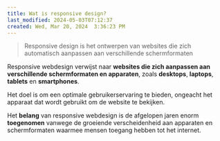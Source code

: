 ```yaml
---
title: Wat is responsive design?
last_modified: 2024-05-03T07:12:37
created: Wed, Mar 20, 2024  3:36:23 PM
---
```


> Responsive design is het ontwerpen van websites die zich automatisch aanpassen aan verschillende schermformaten

Responsive webdesign verwijst naar **websites die zich aanpassen aan verschillende schermformaten en apparaten**, zoals **desktops**, **laptops**, **tablets** en **smartphones**.  

Het doel is om een optimale gebruikerservaring te bieden, ongeacht het apparaat dat wordt gebruikt om de website te bekijken.  

Het **belang** van responsive webdesign is de afgelopen jaren enorm **toegenomen** vanwege de groeiende verscheidenheid aan apparaten en schermformaten waarmee mensen toegang hebben tot het internet. 
